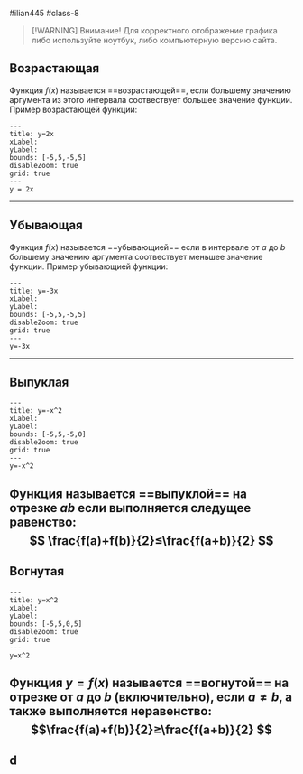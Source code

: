 #ilian445 #class-8 

> [!WARNING] Внимание!
> Для корректного отображение графика либо используйте ноутбук, либо компьютерную версию сайта.

## Возрастающая
Функция $f(x)$ называется ==возрастающей==, если большему значению аргумента из этого интервала соотвествует большее значение функции. Пример возрастающей функции:

```functionplot
---
title: y=2x
xLabel: 
yLabel: 
bounds: [-5,5,-5,5]
disableZoom: true
grid: true
---
у = 2x
```
---
## Убывающая
Функция $f(x)$ называется ==убывающией== если в интервале от $a$ до $b$ большему значению аргумента соотвествует меньшее значение функции. Пример убывающией функции:

```functionplot
---
title: y=-3x
xLabel: 
yLabel: 
bounds: [-5,5,-5,5]
disableZoom: true
grid: true
---
y=-3x
```
---
## Выпуклая
```functionplot
---
title: y=-x^2
xLabel: 
yLabel: 
bounds: [-5,5,-5,0]
disableZoom: true
grid: true
---
y=-x^2
```

Функция называется ==выпуклой== на отрезке $ab$ если выполняется следущее равенство:
$$
\frac{f(a)+f(b)}{2}≤\frac{f(a+b)}{2}
$$
---
## Вогнутая
```functionplot
---
title: y=x^2
xLabel: 
yLabel: 
bounds: [-5,5,0,5]
disableZoom: true
grid: true
---
y=x^2
```

Функция $y=f(x)$ называется ==вогнутой== на отрезке от $a$ до $b$ (включительно), если $a≠b$, а также выполняется неравенство:
$$\frac{f(a)+f(b)}{2}≥\frac{f(a+b)}{2}
$$
---
## d